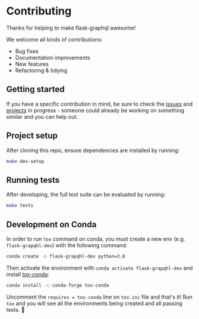 # Contributing

Thanks for helping to make flask-graphql awesome!

We welcome all kinds of contributions:

- Bug fixes
- Documentation improvements
- New features
- Refactoring & tidying


## Getting started

If you have a specific contribution in mind, be sure to check the [issues](https://github.com/graphql-python/flask-graphql/issues) and [projects](https://github.com/graphql-python/flask-graphql/projects) in progress - someone could already be working on something similar and you can help out.


## Project setup

After cloning this repo, ensure dependencies are installed by running:

```sh
make dev-setup
```

## Running tests

After developing, the full test suite can be evaluated by running:

```sh
make tests
```

## Development on Conda

In order to run `tox` command on conda, you must create a new env (e.g. `flask-grapqhl-dev`) with the following command:

```sh
conda create -n flask-grapqhl-dev python=3.8
```

Then activate the environment with `conda activate flask-grapqhl-dev` and install [tox-conda](https://github.com/tox-dev/tox-conda):

```sh
conda install -c conda-forge tox-conda
```

Uncomment the `requires = tox-conda` line on `tox.ini` file and that's it! Run `tox` and you will see all the environments being created and all passing tests. :rocket:

